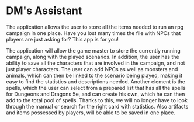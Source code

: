# DM's Assistant

The application allows the user to store all the items needed to run an rpg campaign in one place. Have you lost many times the file with NPCs that players are just asking for? This app is for you!

The application will allow the game master to store the currently running campaign, along with the played scenarios. In addition, the user has the ability to save all the characters that are involved in the campaign, and not just player characters. The user can add NPCs as well as monsters and animals, which can then be linked to the scenario being played, making it easy to find the statistics and descriptions needed. 
Another element is the spells, which the user can select from a prepared list that has all the spells for Dungeons and Dragons 5e, and can create his own, which he can then add to the total pool of spells. Thanks to this, we will no longer have to look through the manual or search for the right card with statistics. Also artifacts and items possessed by players, will be able to be saved in one place.

